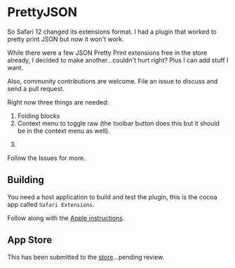# PrettyJSON

So Safari 12 changed its extensions format. I had a plugin that worked to pretty print JSON but now it won't work.

While there were a few JSON Pretty Print extensions free in the store already, I decided to make another...couldn't hurt right?  Plus I can add stuff I want.

Also, community contributions are welcome. File an issue to discuss and send a pull request. 

Right now three things are needed:
1. Folding blocks
2. Context menu to toggle raw (the toolbar button does this but it should be in the context menu as well).
3. ~~~The disable icon code seems not to work.~~~

Follow the Issues for more.

## Building

You need a host application to build and test the plugin, this is the cocoa app called `Safari Extensions`. 

Follow along with the [Apple instructions](https://developer.apple.com/documentation/safariservices/safari_app_extensions/building_a_safari_app_extension). 

## App Store

This has been submitted to the [store](https://developer.apple.com//safari/extensions/submission/)...pending review.
